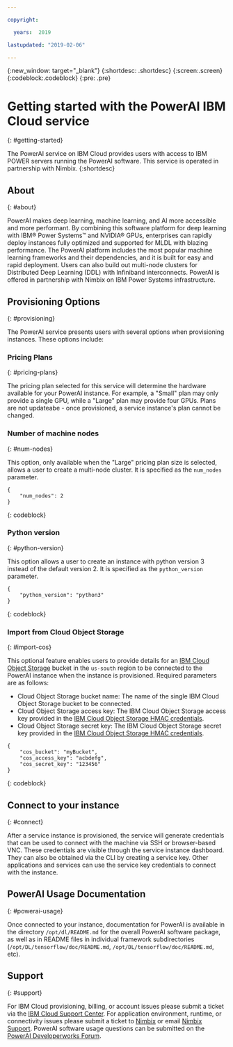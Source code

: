 ```yaml
---

copyright:

  years:  2019

lastupdated: "2019-02-06"

---
```


{:new_window: target="_blank"}
{:shortdesc: .shortdesc}
{:screen:.screen}
{:codeblock:.codeblock}
{:pre: .pre}

# Getting started with the PowerAI IBM Cloud service
{: #getting-started}

The PowerAI service on IBM Cloud provides users with access to IBM POWER servers running the PowerAI software. This service is operated in partnership with Nimbix.
{:shortdesc}

## About
{: #about}

PowerAI makes deep learning, machine learning, and AI more accessible and more performant. By combining this software platform for deep learning with IBM® Power Systems™ and NVIDIA® GPUs, enterprises can rapidly deploy instances fully optimized and supported for MLDL with blazing performance. The PowerAI platform includes the most popular machine learning frameworks and their dependencies, and it is built for easy and rapid deployment. Users can also build out multi-node clusters for Distributed Deep Learning (DDL) with Infiniband interconnects. PowerAI is offered in partnership with Nimbix on IBM Power Systems infrastructure.

## Provisioning Options
{: #provisioning}

The PowerAI service presents users with several options when provisioning instances. These options include:

### Pricing Plans
{: #pricing-plans}

The pricing plan selected for this service will determine the hardware available for your PowerAI instance. For example, a "Small" plan may only provide a single GPU, while a "Large" plan may provide four GPUs. Plans are not updateabe - once provisioned, a service instance's plan cannot be changed.

### Number of machine nodes
{: #num-nodes}

This option, only available when the "Large" pricing plan size is selected, allows a user to create a multi-node cluster. It is specified as the `num_nodes` parameter.

```
{
    "num_nodes": 2
}
```
{: codeblock}

### Python version
{: #python-version}

This option allows a user to create an instance with python version 3 instead of the default version 2. It is specified as the `python_version` parameter.

```
{
    "python_version": "python3"
}
```
{: codeblock}

### Import from Cloud Object Storage
{: #import-cos}

This optional feature enables users to provide details for an [IBM Cloud Object Storage](https://www.ibm.com/cloud/object-storage) bucket in the `us-south` region to be connected to the PowerAI instance when the instance is provisioned. Required parameters are as follows:

- Cloud Object Storage bucket name: The name of the single IBM Cloud Object Storage bucket to be connected.
- Cloud Object Storage access key: The IBM Cloud Object Storage access key provided in the [IBM Cloud Object Storage HMAC credentials](https://cloud.ibm.com/docs/services/cloud-object-storage/iam/service-credentials.html).
- Cloud Object Storage secret key: The IBM Cloud Object Storage secret key provided in the [IBM Cloud Object Storage HMAC credentials](https://cloud.ibm.com/docs/services/cloud-object-storage/iam/service-credentials.html).

```
{
    "cos_bucket": "myBucket",
    "cos_access_key": "acbdefg",
    "cos_secret_key": "123456"
}
```
{: codeblock}

## Connect to your instance
{: #connect}

After a service instance is provisioned, the service will generate credentials that can be used to connect with the machine via SSH or browser-based VNC. These credentials are visible through the service instance dashboard. They can also be obtained via the CLI by creating a service key. Other applications and services can use the service key credentials to connect with the instance.

## PowerAI Usage Documentation
{: #powerai-usage}

Once connected to your instance, documentation for PowerAI is available in the directory `/opt/dl/README.md` for the overall PowerAI software package, as well as in README files in individual framework subdirectories (`/opt/DL/tensorflow/doc/README.md`, `/opt/DL/tensorflow/doc/README.md`, etc).

## Support
{: #support}

For IBM Cloud provisioning, billing, or account issues please submit a ticket via the [IBM Cloud Support Center](https://cloud.ibm.com/unifiedsupport/supportcenter).
For application environment, runtime, or connectivity issues please submit a ticket to [Nimbix](https://nimbix.zendesk.com/hc/en-us/requests/new) or email [Nimbix Support](mailto:support@nimbix.net).
PowerAI software usage questions can be submitted on the [PowerAI Developerworks Forum](https://developer.ibm.com/answers/smart-spaces/361/powerai.html).
